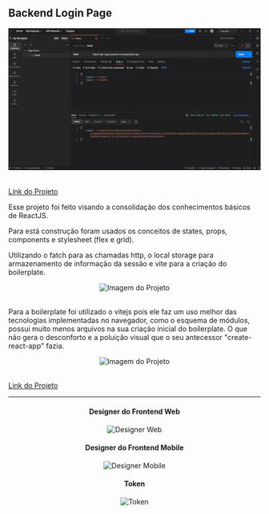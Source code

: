 <h2>Backend Login Page</h2>

<div style="width: 100%;" align="center">
    <img src="./img/teste.gif" alt="Gif do Projeto"><br><br>
</div>

<a href="https://login-page-backend.vercel.app/" target=”_blank”>Link do Projeto</a>

<p>Esse projeto foi feito visando a consolidação dos conhecimentos básicos de ReactJS.</p>

<p>Para está construção foram usados os conceitos de states, props, components e stylesheet (flex e grid).</p>

<p>Utilizando o fatch para as chamadas http, o local storage para armazenamento de informação da sessão e vite para a criação do boilerplate.</p>

<div style="width: 100%;" align="center">
    <img src="./img/api.png" alt="Imagem do Projeto"><br><br>
</div>

<p>Para a boilerplate foi utilizado o vitejs pois ele faz um uso melhor das tecnologias implementadas no navegador, como o esquema de módulos, possui muito menos arquivos na sua criação inicial do boilerplate. O que não gera o desconforto e a poluição visual que o seu antecessor "create-react-app" fazia.</p>

<div style="width: 100%;" align="center">
    <img src="./img/organizaçãoFrontend.png" alt="Imagem do Projeto"><br><br>
</div>

<a href="https://login-page-xi-nine.vercel.app/" target=”_blank”>Link do Projeto</a>
<hr>

<div style="width: 100%; text-align: center;" align="center">
    <h4>Designer do Frontend Web</h4>
    <img src="./img/designerFront.png" alt="Designer Web">
    <h4>Designer do Frontend Mobile</h4>
    <img src="./img/designerFrontMobile.png" alt="Designer Mobile">
    <h4>Token</h4>
    <img src="./img/token.png" alt="Token">
</div>
